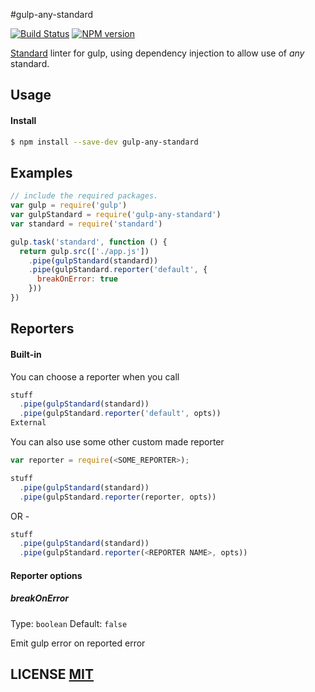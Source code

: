 #gulp-any-standard

[![Build Status](https://travis-ci.org/dcousens/gulp-any-standard.png?branch=master)](https://travis-ci.org/dcousens/gulp-any-standard)
[![NPM version](https://badge.fury.io/js/gulp-any-standard.png)](http://badge.fury.io/js/gulp-any-standard)

[Standard](https://github.com/feross/standard/) linter for gulp, using dependency injection to allow use of *any* standard.


## Usage

#### Install

```sh
$ npm install --save-dev gulp-any-standard
```

## Examples

```javascript
// include the required packages.
var gulp = require('gulp')
var gulpStandard = require('gulp-any-standard')
var standard = require('standard')

gulp.task('standard', function () {
  return gulp.src(['./app.js'])
    .pipe(gulpStandard(standard))
    .pipe(gulpStandard.reporter('default', {
      breakOnError: true
    }))
})
```

## Reporters

#### Built-in

You can choose a reporter when you call
````javascript
stuff
  .pipe(gulpStandard(standard))
  .pipe(gulpStandard.reporter('default', opts))
External
````

You can also use some other custom made reporter
````javascript
var reporter = require(<SOME_REPORTER>);

stuff
  .pipe(gulpStandard(standard))
  .pipe(gulpStandard.reporter(reporter, opts))
````
OR -
````javascript
stuff
  .pipe(gulpStandard(standard))
  .pipe(gulpStandard.reporter(<REPORTER NAME>, opts))
````
#### Reporter options

##### breakOnError

Type: `boolean`
Default: `false`

Emit gulp error on reported error


## LICENSE [MIT](LICENSE)
